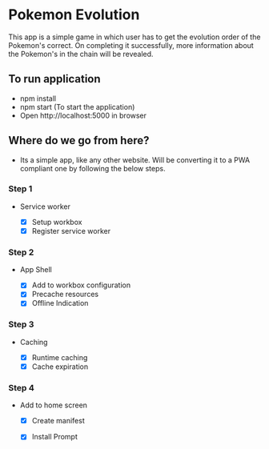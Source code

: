 # Pokemon Evolution

This app is a simple game in which user has to get the evolution order of the Pokemon's correct.
On completing it successfully, more information about the Pokemon's in the chain will be revealed.

## To run application

- npm install
- npm start (To start the application)
- Open http://localhost:5000 in browser

## Where do we go from here?

- Its a simple app, like any other website. Will be converting it 
to a PWA compliant one by following the below steps.

### Step 1

- Service worker

  - [x] Setup workbox 
  - [x] Register service worker

### Step 2

- App Shell

  - [x] Add to workbox configuration 
  - [x] Precache resources
  - [x] Offline Indication

### Step 3

- Caching

  - [x] Runtime caching
  - [x] Cache expiration

### Step 4

- Add to home screen

  - [x] Create manifest
  - [x] Install Prompt

 